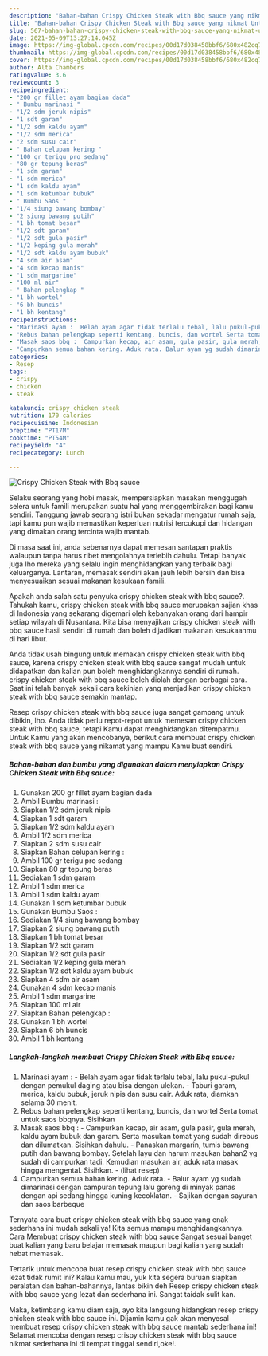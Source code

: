 ```yaml
---
description: "Bahan-bahan Crispy Chicken Steak with Bbq sauce yang nikmat Untuk Jualan"
title: "Bahan-bahan Crispy Chicken Steak with Bbq sauce yang nikmat Untuk Jualan"
slug: 567-bahan-bahan-crispy-chicken-steak-with-bbq-sauce-yang-nikmat-untuk-jualan
date: 2021-05-09T13:27:14.045Z
image: https://img-global.cpcdn.com/recipes/00d17d038458bbf6/680x482cq70/crispy-chicken-steak-with-bbq-sauce-foto-resep-utama.jpg
thumbnail: https://img-global.cpcdn.com/recipes/00d17d038458bbf6/680x482cq70/crispy-chicken-steak-with-bbq-sauce-foto-resep-utama.jpg
cover: https://img-global.cpcdn.com/recipes/00d17d038458bbf6/680x482cq70/crispy-chicken-steak-with-bbq-sauce-foto-resep-utama.jpg
author: Alta Chambers
ratingvalue: 3.6
reviewcount: 3
recipeingredient:
- "200 gr fillet ayam bagian dada"
- " Bumbu marinasi "
- "1/2 sdm jeruk nipis"
- "1 sdt garam"
- "1/2 sdm kaldu ayam"
- "1/2 sdm merica"
- "2 sdm susu cair"
- " Bahan celupan kering "
- "100 gr terigu pro sedang"
- "80 gr tepung beras"
- "1 sdm garam"
- "1 sdm merica"
- "1 sdm kaldu ayam"
- "1 sdm ketumbar bubuk"
- " Bumbu Saos "
- "1/4 siung bawang bombay"
- "2 siung bawang putih"
- "1 bh tomat besar"
- "1/2 sdt garam"
- "1/2 sdt gula pasir"
- "1/2 keping gula merah"
- "1/2 sdt kaldu ayam bubuk"
- "4 sdm air asam"
- "4 sdm kecap manis"
- "1 sdm margarine"
- "100 ml air"
- " Bahan pelengkap "
- "1 bh wortel"
- "6 bh buncis"
- "1 bh kentang"
recipeinstructions:
- "Marinasi ayam :  Belah ayam agar tidak terlalu tebal, lalu pukul-pukul dengan pemukul daging atau bisa dengan ulekan. Taburi garam, merica, kaldu bubuk, jeruk nipis dan susu cair. Aduk rata, diamkan selama 30 menit."
- "Rebus bahan pelengkap seperti kentang, buncis, dan wortel Serta tomat untuk saos bbqnya. Sisihkan"
- "Masak saos bbq :  Campurkan kecap, air asam, gula pasir, gula merah, kaldu ayam bubuk dan garam. Serta masukan tomat yang sudah direbus dan dilumatkan. Sisihkan dahulu. Panaskan margarin, tumis bawang putih dan bawang bombay. Setelah layu dan harum masukan bahan2 yg sudah di campurkan tadi. Kemudian masukan air, aduk rata masak hingga mengental. Sisihkan.           (lihat resep)"
- "Campurkan semua bahan kering. Aduk rata. Balur ayam yg sudah dimarinasi dengan campuran tepung lalu goreng di minyak panas dengan api sedang hingga kuning kecoklatan. Sajikan dengan sayuran dan saos barbeque"
categories:
- Resep
tags:
- crispy
- chicken
- steak

katakunci: crispy chicken steak 
nutrition: 170 calories
recipecuisine: Indonesian
preptime: "PT17M"
cooktime: "PT54M"
recipeyield: "4"
recipecategory: Lunch

---
```



![Crispy Chicken Steak with Bbq sauce](https://img-global.cpcdn.com/recipes/00d17d038458bbf6/680x482cq70/crispy-chicken-steak-with-bbq-sauce-foto-resep-utama.jpg)

Selaku seorang yang hobi masak, mempersiapkan masakan menggugah selera untuk famili merupakan suatu hal yang menggembirakan bagi kamu sendiri. Tanggung jawab seorang istri bukan sekadar mengatur rumah saja, tapi kamu pun wajib memastikan keperluan nutrisi tercukupi dan hidangan yang dimakan orang tercinta wajib mantab.

Di masa  saat ini, anda sebenarnya dapat memesan santapan praktis walaupun tanpa harus ribet mengolahnya terlebih dahulu. Tetapi banyak juga lho mereka yang selalu ingin menghidangkan yang terbaik bagi keluarganya. Lantaran, memasak sendiri akan jauh lebih bersih dan bisa menyesuaikan sesuai makanan kesukaan famili. 



Apakah anda salah satu penyuka crispy chicken steak with bbq sauce?. Tahukah kamu, crispy chicken steak with bbq sauce merupakan sajian khas di Indonesia yang sekarang digemari oleh kebanyakan orang dari hampir setiap wilayah di Nusantara. Kita bisa menyajikan crispy chicken steak with bbq sauce hasil sendiri di rumah dan boleh dijadikan makanan kesukaanmu di hari libur.

Anda tidak usah bingung untuk memakan crispy chicken steak with bbq sauce, karena crispy chicken steak with bbq sauce sangat mudah untuk didapatkan dan kalian pun boleh menghidangkannya sendiri di rumah. crispy chicken steak with bbq sauce boleh diolah dengan berbagai cara. Saat ini telah banyak sekali cara kekinian yang menjadikan crispy chicken steak with bbq sauce semakin mantap.

Resep crispy chicken steak with bbq sauce juga sangat gampang untuk dibikin, lho. Anda tidak perlu repot-repot untuk memesan crispy chicken steak with bbq sauce, tetapi Kamu dapat menghidangkan ditempatmu. Untuk Kamu yang akan mencobanya, berikut cara membuat crispy chicken steak with bbq sauce yang nikamat yang mampu Kamu buat sendiri.

<!--inarticleads1-->

##### Bahan-bahan dan bumbu yang digunakan dalam menyiapkan Crispy Chicken Steak with Bbq sauce:

1. Gunakan 200 gr fillet ayam bagian dada
1. Ambil  Bumbu marinasi :
1. Siapkan 1/2 sdm jeruk nipis
1. Siapkan 1 sdt garam
1. Siapkan 1/2 sdm kaldu ayam
1. Ambil 1/2 sdm merica
1. Siapkan 2 sdm susu cair
1. Siapkan  Bahan celupan kering :
1. Ambil 100 gr terigu pro sedang
1. Siapkan 80 gr tepung beras
1. Sediakan 1 sdm garam
1. Ambil 1 sdm merica
1. Ambil 1 sdm kaldu ayam
1. Gunakan 1 sdm ketumbar bubuk
1. Gunakan  Bumbu Saos :
1. Sediakan 1/4 siung bawang bombay
1. Siapkan 2 siung bawang putih
1. Siapkan 1 bh tomat besar
1. Siapkan 1/2 sdt garam
1. Siapkan 1/2 sdt gula pasir
1. Sediakan 1/2 keping gula merah
1. Siapkan 1/2 sdt kaldu ayam bubuk
1. Siapkan 4 sdm air asam
1. Gunakan 4 sdm kecap manis
1. Ambil 1 sdm margarine
1. Siapkan 100 ml air
1. Siapkan  Bahan pelengkap :
1. Gunakan 1 bh wortel
1. Siapkan 6 bh buncis
1. Ambil 1 bh kentang




<!--inarticleads2-->

##### Langkah-langkah membuat Crispy Chicken Steak with Bbq sauce:

1. Marinasi ayam :  - Belah ayam agar tidak terlalu tebal, lalu pukul-pukul dengan pemukul daging atau bisa dengan ulekan. - Taburi garam, merica, kaldu bubuk, jeruk nipis dan susu cair. Aduk rata, diamkan selama 30 menit.
1. Rebus bahan pelengkap seperti kentang, buncis, dan wortel Serta tomat untuk saos bbqnya. Sisihkan
1. Masak saos bbq :  - Campurkan kecap, air asam, gula pasir, gula merah, kaldu ayam bubuk dan garam. Serta masukan tomat yang sudah direbus dan dilumatkan. Sisihkan dahulu. - Panaskan margarin, tumis bawang putih dan bawang bombay. Setelah layu dan harum masukan bahan2 yg sudah di campurkan tadi. Kemudian masukan air, aduk rata masak hingga mengental. Sisihkan. -           (lihat resep)
1. Campurkan semua bahan kering. Aduk rata. - Balur ayam yg sudah dimarinasi dengan campuran tepung lalu goreng di minyak panas dengan api sedang hingga kuning kecoklatan. - Sajikan dengan sayuran dan saos barbeque




Ternyata cara buat crispy chicken steak with bbq sauce yang enak sederhana ini mudah sekali ya! Kita semua mampu menghidangkannya. Cara Membuat crispy chicken steak with bbq sauce Sangat sesuai banget buat kalian yang baru belajar memasak maupun bagi kalian yang sudah hebat memasak.

Tertarik untuk mencoba buat resep crispy chicken steak with bbq sauce lezat tidak rumit ini? Kalau kamu mau, yuk kita segera buruan siapkan peralatan dan bahan-bahannya, lantas bikin deh Resep crispy chicken steak with bbq sauce yang lezat dan sederhana ini. Sangat taidak sulit kan. 

Maka, ketimbang kamu diam saja, ayo kita langsung hidangkan resep crispy chicken steak with bbq sauce ini. Dijamin kamu gak akan menyesal membuat resep crispy chicken steak with bbq sauce mantab sederhana ini! Selamat mencoba dengan resep crispy chicken steak with bbq sauce nikmat sederhana ini di tempat tinggal sendiri,oke!.

